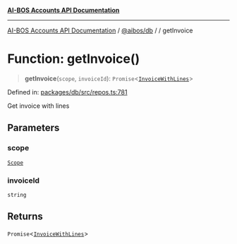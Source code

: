 [**AI-BOS Accounts API Documentation**](../../../README.md)

***

[AI-BOS Accounts API Documentation](../../../README.md) / [@aibos/db](../README.md) / [](../README.md) / getInvoice

# Function: getInvoice()

> **getInvoice**(`scope`, `invoiceId`): `Promise`\<[`InvoiceWithLines`](../interfaces/InvoiceWithLines.md)\>

Defined in: [packages/db/src/repos.ts:781](https://github.com/pohlai88/accounts/blob/48103fb36d28b2b9bfb33472b6de2f719773cde9/packages/db/src/repos.ts#L781)

Get invoice with lines

## Parameters

### scope

[`Scope`](../interfaces/Scope.md)

### invoiceId

`string`

## Returns

`Promise`\<[`InvoiceWithLines`](../interfaces/InvoiceWithLines.md)\>
